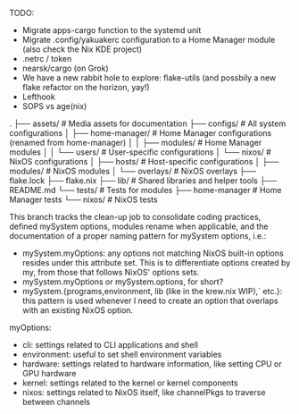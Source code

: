 TODO:
- Migrate apps-cargo function to the systemd unit
- Migrate .config/yakuakerc configuration to a Home Manager module (also check the Nix KDE project)
- .netrc / token
- nearsk/cargo (on Grok)
- We have a new rabbit hole to explore: flake-utils (and possbily a new flake refactor on the horizon, yay!)
- Lefthook
- SOPS vs age(nix)


.
├── assets/                # Media assets for documentation
├── configs/               # All system configurations
│   ├── home-manager/      # Home Manager configurations (renamed from home-manager)
│   │   ├── modules/       # Home Manager modules
│   │   └── users/         # User-specific configurations
│   └── nixos/             # NixOS configurations
│       ├── hosts/         # Host-specific configurations
│       ├── modules/       # NixOS modules
│       └── overlays/      # NixOS overlays
├── flake.lock
├── flake.nix
├── lib/                   # Shared libraries and helper tools
├── README.md
└── tests/                 # Tests for modules
    ├── home-manager       # Home Manager tests
    └── nixos/             # NixOS tests

This branch tracks the clean-up job to consolidate coding practices, defined mySystem options, modules rename when applicable, and the documentation of a proper naming pattern for mySystem options, i.e.:

- mySystem.myOptions: any options not matching NixOS built-in options resides under this attribute set. This is to differentiate options created by my, from those that follows NixOS' options sets.
- mySystem.myOptions or mySystem.options, for short?
- mySystem.{programs,environment, lib (like in the krew.nix WIP),` etc.}: this pattern is used whenever I need to create an option that overlaps with an existing NixOS option.

myOptions:
- cli: settings related to CLI applications and shell
- environment: useful to set shell environment variables
- hardware: settings related to hardware information, like setting CPU or GPU hardware
- kernel: settings related to the kernel or kernel components
- nixos: settings related to NixOS itself, like channelPkgs to traverse between channels
